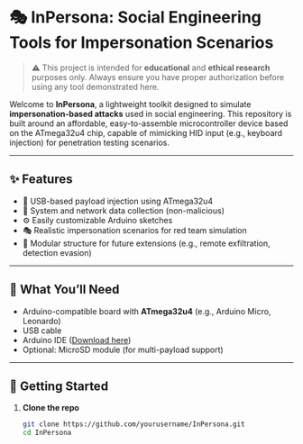 # 🎭 InPersona: Social Engineering Tools for Impersonation Scenarios

> ⚠️ This project is intended for **educational** and **ethical research** purposes only. Always ensure you have proper authorization before using any tool demonstrated here.

Welcome to **InPersona**, a lightweight toolkit designed to simulate **impersonation-based attacks** used in social engineering. This repository is built around an affordable, easy-to-assemble microcontroller device based on the ATmega32u4 chip, capable of mimicking HID input (e.g., keyboard injection) for penetration testing scenarios.

---

## ✨ Features

- 🔑 USB-based payload injection using ATmega32u4
- 📂 System and network data collection (non-malicious)
- ⚙️ Easily customizable Arduino sketches
- 🎭 Realistic impersonation scenarios for red team simulation
- 🧰 Modular structure for future extensions (e.g., remote exfiltration, detection evasion)

---

## 🧰 What You’ll Need

- Arduino-compatible board with **ATmega32u4** (e.g., Arduino Micro, Leonardo)
- USB cable
- Arduino IDE ([Download here](https://www.arduino.cc/en/software))
- Optional: MicroSD module (for multi-payload support)

---

## 🚀 Getting Started

1. **Clone the repo**
   ```bash
   git clone https://github.com/yourusername/InPersona.git
   cd InPersona
